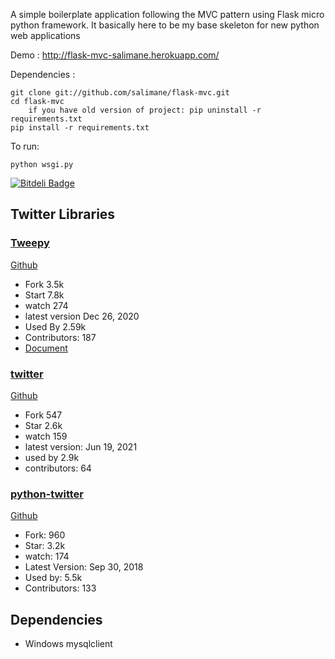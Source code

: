 A simple boilerplate application following the MVC pattern using Flask micro python framework.
It basically here to be my base skeleton for new python web applications

Demo : http://flask-mvc-salimane.herokuapp.com/

Dependencies :
	
	git clone git://github.com/salimane/flask-mvc.git
	cd flask-mvc
    	if you have old version of project: pip uninstall -r requirements.txt
	pip install -r requirements.txt

To run:

    python wsgi.py


[![Bitdeli Badge](https://d2weczhvl823v0.cloudfront.net/salimane/flask-mvc/trend.png)](https://bitdeli.com/free "Bitdeli Badge")

## Twitter Libraries
### [Tweepy](https://pypi.org/project/tweepy)

[Github](https://github.com/tweepy/tweepy)

- Fork 3.5k
- Start 7.8k
- watch 274
- latest version Dec 26, 2020
- Used By 2.59k
- Contributors: 187
- [Document](https://docs.tweepy.org/en/stable/index.html)

### [twitter](https://pypi.org/project/twitter)

[Github](https://github.com/python-twitter-tools/twitter)

- Fork 547
- Star 2.6k
- watch 159
- latest version: Jun 19, 2021
- used by 2.9k
- contributors: 64


### [python-twitter](https://pypi.org/project/python-twitter)

[Github](https://github.com/bear/python-twitter)

- Fork: 960
- Star: 3.2k
- watch: 174
- Latest Version: Sep 30, 2018
- Used by: 5.5k
- Contributors: 133

## Dependencies

- Windows
mysqlclient


